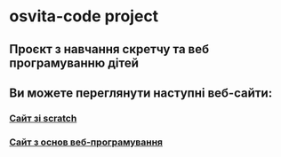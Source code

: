 # osvita-code project

## Проєкт з навчання скретчу та веб програмуванню дітей

## Ви можете переглянути наступні веб-сайти:

### [Сайт зі scratch](https://osvita-code.github.io/scratch/)
### [Сайт з основ веб-програмування](https://osvita-code.github.io/web/)
